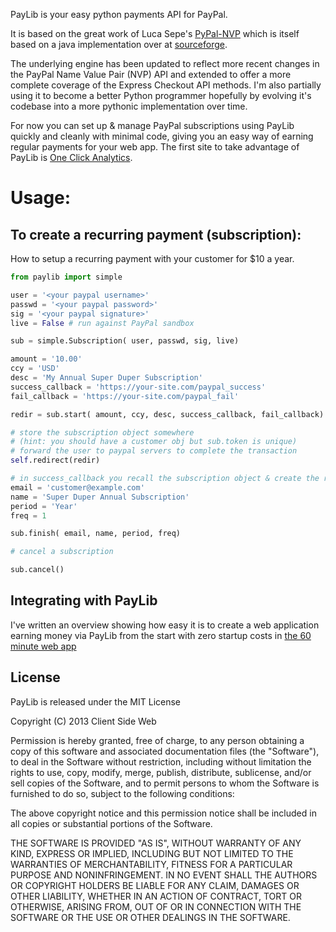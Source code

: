 PayLib is your easy python payments API for PayPal.

It is based on the great work of Luca Sepe's [PyPal-NVP](http://code.google.com/p/pypal-nvp/) which is itself based on a java implementation over at [sourceforge](http://sourceforge.net/projects/paypal-nvp/).

The underlying engine has been updated to reflect more recent changes in the PayPal Name Value Pair (NVP) API and extended to offer a more complete coverage of the Express Checkout API methods. I'm also partially using it to become a better Python programmer hopefully by evolving it's codebase into a more pythonic implementation over time.

For now you can set up & manage PayPal subscriptions using PayLib quickly and cleanly with minimal code, giving you an easy way of earning regular payments for your web app. The first site to take advantage of PayLib is [One Click Analytics](http://www.oneclickanalytics.com/).

Usage:
======

To create a recurring payment (subscription):
---------------------------------------------

How to setup a recurring payment with your customer for $10 a year.

```python
from paylib import simple

user = '<your paypal username>'
passwd = '<your paypal password>'
sig = '<your paypal signature>'
live = False # run against PayPal sandbox

sub = simple.Subscription( user, passwd, sig, live)

amount = '10.00'
ccy = 'USD'
desc = 'My Annual Super Duper Subscription'
success_callback = 'https://your-site.com/paypal_success'
fail_callback = 'https://your-site.com/paypal_fail'

redir = sub.start( amount, ccy, desc, success_callback, fail_callback)

# store the subscription object somewhere 
# (hint: you should have a customer obj but sub.token is unique) 
# forward the user to paypal servers to complete the transaction
self.redirect(redir)
```

```python
# in success_callback you recall the subscription object & create the recurring payment
email = 'customer@example.com'
name = 'Super Duper Annual Subscription'
period = 'Year'
freq = 1

sub.finish( email, name, period, freq)
```

```python
# cancel a subscription

sub.cancel()
```

Integrating with PayLib
-----------------------

I've written an overview showing how easy it is to create a web application earning money via PayLib from the start with zero startup costs in [the 60 minute web app](http://aleatory.clientsideweb.net/2012/10/26/60-minute-web-app)

License
-------

PayLib is released under the MIT License

Copyright (C) 2013 Client Side Web

Permission is hereby granted, free of charge, to any person obtaining a copy of this software and associated documentation files (the "Software"), to deal in the Software without restriction, including without limitation the rights to use, copy, modify, merge, publish, distribute, sublicense, and/or sell copies of the Software, and to permit persons to whom the Software is furnished to do so, subject to the following conditions:

The above copyright notice and this permission notice shall be included in all copies or substantial portions of the Software.

THE SOFTWARE IS PROVIDED "AS IS", WITHOUT WARRANTY OF ANY KIND, EXPRESS OR IMPLIED, INCLUDING BUT NOT LIMITED TO THE WARRANTIES OF MERCHANTABILITY, FITNESS FOR A PARTICULAR PURPOSE AND NONINFRINGEMENT. IN NO EVENT SHALL THE AUTHORS OR COPYRIGHT HOLDERS BE LIABLE FOR ANY CLAIM, DAMAGES OR OTHER LIABILITY, WHETHER IN AN ACTION OF CONTRACT, TORT OR OTHERWISE, ARISING FROM, OUT OF OR IN CONNECTION WITH THE SOFTWARE OR THE USE OR OTHER DEALINGS IN THE SOFTWARE.
